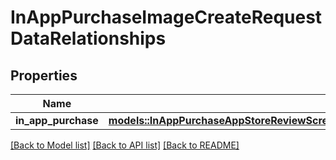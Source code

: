 # InAppPurchaseImageCreateRequestDataRelationships

## Properties

Name | Type | Description | Notes
------------ | ------------- | ------------- | -------------
**in_app_purchase** | [**models::InAppPurchaseAppStoreReviewScreenshotCreateRequestDataRelationshipsInAppPurchaseV2**](InAppPurchaseAppStoreReviewScreenshotCreateRequest_data_relationships_inAppPurchaseV2.md) |  | 

[[Back to Model list]](../README.md#documentation-for-models) [[Back to API list]](../README.md#documentation-for-api-endpoints) [[Back to README]](../README.md)


